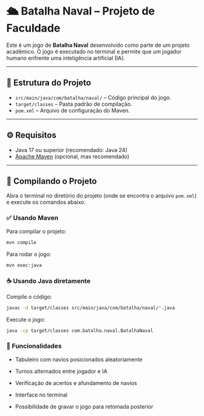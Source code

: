 # 🛳️ Batalha Naval – Projeto de Faculdade

Este é um jogo de **Batalha Naval** desenvolvido como parte de um projeto acadêmico. O jogo é executado no terminal e permite que um jogador humano enfrente uma inteligência artificial (IA).

---

## 📂 Estrutura do Projeto

- `src/main/java/com/batalha/naval/` – Código principal do jogo.
- `target/classes` – Pasta padrão de compilação.
- `pom.xml` – Arquivo de configuração do Maven.

---

## ⚙️ Requisitos

- Java 17 ou superior (recomendado: Java 24)
- [Apache Maven](https://maven.apache.org/) (opcional, mas recomendado)

---

## 🧪 Compilando o Projeto


Abra o terminal no diretório do projeto (onde se encontra o arquivo `pom.xml`) e execute os comandos abaixo.


### ✅ Usando Maven

Para compilar o projeto:

```bash
mvn compile
```
Para rodar o jogo:

```bash
mvn exec:java
```
### ☕ Usando Java diretamente

Compile o código:

```bash
javac -d target/classes src/main/java/com/batalha/naval/*.java
```

Execute o jogo:

```bash
java -cp target/classes com.batalha.naval.BatalhaNaval
```

### 📄 Funcionalidades
- Tabuleiro com navios posicionados aleatoriamente

- Turnos alternados entre jogador e IA

- Verificação de acertos e afundamento de navios

- Interface no terminal

- Possibilidade de gravar o jogo para retomada posterior